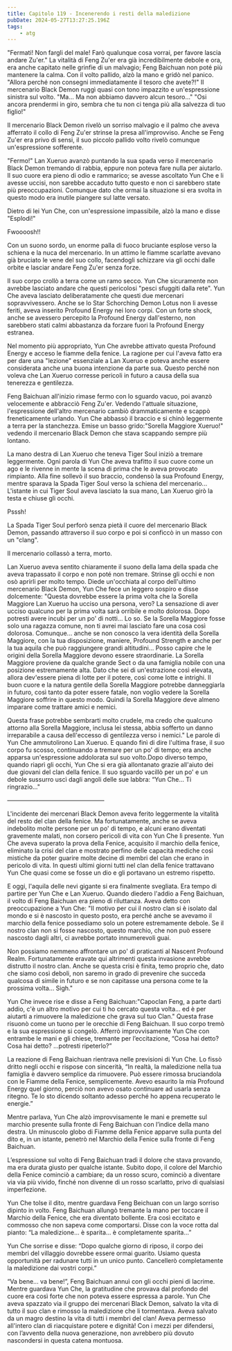 ```yaml
---
title: Capitolo 119 - Incenerendo i resti della maledizione
pubDate: 2024-05-27T13:27:25.196Z
tags:
    - atg
---
```





"Fermati! Non fargli del male! Farò qualunque cosa vorrai, per favore lascia andare Zu'er." La vitalità di Feng Zu'er era già incredibilmente debole e ora, era anche capitato nelle grinfie di un malvagio; Feng Baichuan non poté più mantenere la calma. Con il volto pallido, alzò la mano e gridò nel panico. "Allora perché non consegni immediatamente il tesoro che avete?!" Il mercenario Black Demon ruggì quasi con tono impazzito e un'espressione sinistra sul volto. "Ma... Ma non abbiamo davvero alcun tesoro..."
"Osi ancora prendermi in giro, sembra che tu non ci tenga più alla salvezza di tuo figlio!"


Il mercenario Black Demon rivelò un sorriso malvagio e il palmo che aveva afferrato il collo di Feng Zu'er strinse la presa all'improvviso. Anche se Feng Zu'er era privo di sensi, il suo piccolo pallido volto rivelò comunque un'espressione sofferente.


"Fermo!" Lan Xueruo avanzò puntando la sua spada verso il mercenario Black Demon tremando di rabbia, eppure non poteva fare nulla per aiutarlo. Il suo cuore era pieno di odio e rammarico; se avesse ascoltato Yun Che e li avesse uccisi, non sarebbe accaduto tutto questo e non ci sarebbero state più preoccupazioni. Comunque dato che ormai la situazione si era svolta in questo modo era inutile piangere sul latte versato.


Dietro di lei Yun Che, con un'espressione impassibile, alzò la mano e disse "Esplodi!"


Fwoooosh!!


Con un suono sordo, un enorme palla di fuoco bruciante esplose verso la schiena e la nuca del mercenario. In un attimo le fiamme scarlatte avevano già bruciato le vene del suo collo, facendogli schizzare via gli occhi dalle orbite e lasciar andare Feng Zu'er senza forze.


Il suo corpo crollò a terra come un ramo secco. Yun Che sicuramente non avrebbe lasciato andare che questi pericolosi "pesci sfuggiti dalla rete". Yun Che aveva lasciato deliberatamente che questi due mercenari sopravvivessero. Anche se lo Star Schorching Demon Lotus non li avesse feriti, aveva inserito Profound Energy nei loro corpi. Con un forte shock, anche se avessero percepito la Profound Energy dall'esterno, non sarebbero stati calmi abbastanza da forzare fuori la Profound Energy estranea.


Nel momento più appropriato, Yun Che avrebbe attivato questa Profound Energy e acceso le fiamme della fenice. La ragione per cui l'aveva fatto era per dare una "lezione" essenziale a Lan Xueruo e poteva anche essere considerata anche una buona intenzione da parte sua. Questo perché non voleva che Lan Xueruo corresse pericoli in futuro a causa della sua tenerezza e gentilezza.


Feng Baichuan all'inizio rimase fermo con lo sguardo vacuo, poi avanzò velocemente e abbracciò Feng Zu'er. Vedendo l'attuale situazione, l'espressione dell'altro mercenario cambiò drammaticamente e scappò freneticamente urlando. Yun Che abbassò il braccio e si chinò leggermente a terra per la stanchezza. Emise un basso grido:"Sorella Maggiore Xueruo!" vedendo il mercenario Black Demon che stava scappando sempre più lontano.


La mano destra di Lan Xueruo che teneva Tiger Soul iniziò a tremare leggermente. Ogni parola di Yun Che aveva trafitto il suo cuore come un ago e le rivenne in mente la scena di prima che le aveva provocato rimpianto. Alla fine sollevò il suo braccio, condensò la sua Profound Energy, mentre sparava la Spada Tiger Soul verso la schiena del mercenario... L'istante in cui Tiger Soul aveva lasciato la sua mano, Lan Xueruo girò la testa e chiuse gli occhi.


Psssh!


La Spada Tiger Soul perforò senza pietà il cuore del mercenario Black Demon, passando attraverso il suo corpo e poi si conficcò in un masso con un "clang".


Il mercenario collassò a terra, morto.


Lan Xueruo aveva sentito chiaramente il suono della lama della spada che aveva trapassato il corpo e non poté non tremare. Strinse gli occhi e non osò aprirli per molto tempo. Diede un'occhiata al corpo dell'ultimo mercenario Black Demon, Yun Che fece un leggero sospiro e disse dolcemente: "Questa dovrebbe essere la prima volta che la Sorella Maggiore Lan Xueruo ha ucciso una persona, vero? La sensazione di aver ucciso qualcuno per la prima volta sarà orribile e molto dolorosa. Dopo potresti avere incubi per un po' di notti... Lo so.
Se la Sorella Maggiore fosse solo una ragazza comune, non ti avrei mai lasciato fare una cosa così dolorosa. Comunque... anche se non conosco la vera identità della Sorella Maggiore, con la tua disposizione, maniere, Profound Strength e anche per la tua aquila che può raggiungere grandi altitudini... Posso capire che le origini della Sorella Maggiore devono essere straordinarie. La Sorella Maggiore proviene da qualche grande Sect o da una famiglia nobile con una posizione estremamente alta. 
Dato che sei di un'estrazione così elevata, allora dev'essere piena di lotte per il potere, così come lotte e intrighi. Il buon cuore e la natura gentile della Sorella Maggiore potrebbe danneggiarla in futuro, così tanto da poter essere fatale, non voglio vedere la Sorella Maggiore soffrire in questo modo. Quindi la Sorella Maggiore deve almeno imparare come trattare amici e nemici.


Questa frase potrebbe sembrarti molto crudele, ma credo che qualcuno attorno alla Sorella Maggiore, inclusa lei stessa, abbia sofferto un danno irreparabile a causa dell'eccesso di gentilezza verso i nemici." Le parole di Yun Che ammutolirono Lan Xueruo. E quando finì di dire l'ultima frase, il suo corpo fu scosso, continuando a tremare per un po' di tempo; era anche apparsa un'espressione addolorata sul suo volto.Dopo diverso tempo, quando riaprì gli occhi, Yun Che si era già allontanato grazie all'aiuto dei due giovani del clan della fenice. Il suo sguardo vacillò per un po' e un debole sussurro uscì dagli angoli delle sue labbra: “Yun Che... Ti ringrazio..."


————————————————


L'incidente dei mercenari Black Demon aveva ferito leggermente la vitalità del resto del clan della fenice. Ma fortunatamente, anche se aveva indebolito molte persone per un po' di tempo, e alcuni erano diventati gravemente malati, non corsero pericoli di vita con Yun Che lì presente. Yun Che aveva superato la prova della Fenice, acquisito il marchio della fenice, eliminato la crisi del clan e mostrato perfino delle capacità mediche così mistiche da poter guarire molte decine di membri del clan che erano in pericolo di vita. In questi ultimi giorni tutti nel clan della fenice trattavano Yun Che quasi come se fosse un dio e gli portavano un estremo rispetto.


E oggi, l'aquila delle nevi gigante si era finalmente svegliata. Era tempo di partire per Yun Che e Lan Xueruo. Quando diedero l'addio a Feng Baichuan, il volto di Feng Baichuan era pieno di riluttanza. Aveva detto con preoccupazione a Yun Che: "Il motivo per cui il nostro clan si è isolato dal mondo e si è nascosto in questo posto, era perché anche se avevamo il marchio della fenice possediamo solo un potere estremamente debole. Se il nostro clan non si fosse nascosto, questo marchio, che non può essere nascosto dagli altri, ci avrebbe portato innumerevoli guai.


Non possiamo nemmeno affrontare un po' di praticanti al Nascent Profound Realm. Fortunatamente eravate qui altrimenti questa invasione avrebbe distrutto il nostro clan. Anche se questa crisi è finita, temo proprio che, dato che siamo così deboli, non saremo in grado di prevenire che succeda qualcosa di simile in futuro e se non capitasse una persona come te la prossima volta... Sigh."


Yun Che invece rise e disse a Feng Baichuan:"Capoclan Feng, a parte darti addio, c'è un altro motivo per cui ti ho cercato questa volta... ed è per aiutarti a rimuovere la maledizione che grava sul tuo Clan." Questa frase risuonò come un tuono per le orecchie di Feng Baichuan. Il suo corpo tremò e la sua espressione si congelò. Afferrò improvvisamente Yun Che con entrambe le mani e gli chiese, tremante per l’eccitazione, “Cosa hai detto? Cosa hai detto? ...potresti ripeterlo?”


La reazione di Feng Baichuan rientrava nelle previsioni di Yun Che. Lo fissò dritto negli occhi e rispose con sincerità, “In realtà, la maledizione nella tua famiglia è davvero semplice da rimuovere. Può essere rimossa bruciandola con le Fiamme della Fenice, semplicemente. Avevo esaurito la mia Profound Energy quel giorno, perciò non avevo osato continuare ad usarla senza ritegno. Te lo sto dicendo soltanto adesso perché ho appena recuperato le energie.”


Mentre parlava, Yun Che alzò improvvisamente le mani e premette sul marchio presente sulla fronte di Feng Baichuan con l’indice della mano destra. Un minuscolo globo di Fiamme della Fenice apparve sulla punta del dito e, in un istante, penetrò nel Marchio della Fenice sulla fronte di Feng Baichuan.


L’espressione sul volto di Feng Baichuan tradì il dolore che stava provando, ma era durata giusto per qualche istante. Subito dopo, il colore del Marchio della Fenice cominciò a cambiare; da un rosso scuro, cominciò a diventare via via più vivido, finché non divenne di un rosso scarlatto, privo di qualsiasi imperfezione.


Yun Che tolse il dito, mentre guardava Feng Beichuan con un largo sorriso dipinto in volto. Feng Baichuan allungò tremante la mano per toccare il Marchio della Fenice, che era diventato bollente. Era così eccitato e commosso che non sapeva come comportarsi. Disse con la voce rotta dal pianto: “La maledizione... è sparita... è completamente sparita...”


Yun Che sorrise e disse: “Dopo qualche giorno di riposo, il corpo dei membri del villaggio dovrebbe essere ormai guarito. Usiamo questa opportunità per radunare tutti in un unico punto. Cancellerò completamente la maledizione dai vostri corpi.”


“Va bene... va bene!”, Feng Baichuan annuì con gli occhi pieni di lacrime. Mentre guardava Yun Che, la gratitudine che provava dal profondo del cuore era così forte che non poteva essere espressa a parole. Yun Che aveva spazzato via il gruppo dei mercenari Black Demon, salvato la vita di tutto il suo clan e rimosso la maledizione che li tormentava. Aveva salvato da un magro destino la vita di tutti i membri del clan! Aveva permesso all'intero clan di riacquistare potere e dignità! Con i mezzi per difendersi, con l’avvento della nuova generazione, non avrebbero più dovuto nascondersi in questa catena montuosa.






